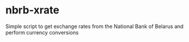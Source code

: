 # nbrb-xrate
Simple script to get exchange rates from the National Bank of Belarus and perform currency conversions
